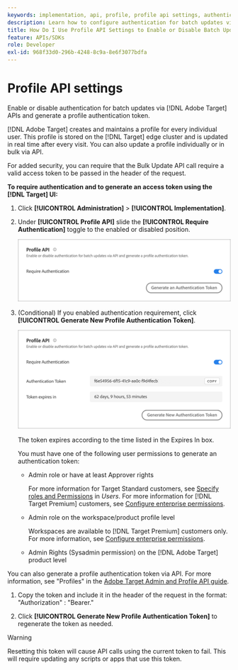 ```yaml
---
keywords: implementation, api, profile, profile api settings, authentication token
description: Learn how to configure authentication for batch updates via [!DNL Adobe Target] APIs and generate a profile authentication token.
title: How Do I Use Profile API Settings to Enable or Disable Batch Updates?
feature: APIs/SDKs
role: Developer
exl-id: 968f33d0-296b-4248-8c9a-8e6f3077bdfa
---
```

# Profile API settings

Enable or disable authentication for batch updates via [!DNL Adobe Target] APIs and generate a profile authentication token.

[!DNL Adobe Target] creates and maintains a profile for every individual user. This profile is stored on the [!DNL Target] edge cluster and is updated in real time after every visit. You can also update a profile individually or in bulk via API.

For added security, you can require that the Bulk Update API call require a valid access token to be passed in the header of the request.

**To require authentication and to generate an access token using the [!DNL Target] UI:**

1. Click **[!UICONTROL Administration]** > **[!UICONTROL Implementation]**.
1. Under **[!UICONTROL Profile API]** slide the **[!UICONTROL Require Authentication]** toggle to the enabled or disabled position.

   ![alt image](assets/profile_api_settings.png)

1. (Conditional) If you enabled authentication requirement, click **[!UICONTROL Generate New Profile Authentication Token]**.

   ![alt image](assets/profile_api_settings_2.png)

   The token expires according to the time listed in the Expires In box.

   You must have one of the following user permissions to generate an authentication token:

   * Admin role or have at least Approver rights

     For more information for Target Standard customers, see [Specify roles and Permissions](https://experienceleague.adobe.com/docs/target/using/administer/manage-users/users/user-management.html#roles-permissions) in *Users*. For more information for [!DNL Target Premium] customers, see [Configure enterprise permissions](https://experienceleague.adobe.com/docs/target/using/administer/manage-users/enterprise/properties-overview.html).

   * Admin role on the workspace/product profile level

     Workspaces are available to [!DNL Target Premium] customers only. For more information, see [Configure enterprise permissions](https://experienceleague.adobe.com/docs/target/using/administer/manage-users/enterprise/properties-overview.html).

   * Admin Rights (Sysadmin permission) on the [!DNL Adobe Target] product level
  
  You can also generate a profile authentication token via API. For more information, see "Profiles" in the [Adobe Target Admin and Profile API guide](../../administer/admin-api/admin-api-overview-new.md).

1. Copy the token and include it in the header of the request in the format: "Authorization" : "Bearer."

1. Click **[!UICONTROL Generate New Profile Authentication Token]** to regenerate the token as needed.

>[!WARNING]
>
>Resetting this token will cause API calls using the current token to fail. This will require updating any scripts or apps that use this token.
